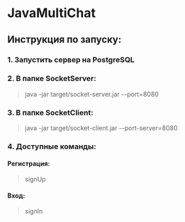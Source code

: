 # JavaMultiChat
## Инструкция по запуску:
### 1. Запустить  сервер на PostgreSQL
### 2. В папке SocketServer:
> java -jar target/socket-server.jar --port=8080
### 3. В папке SocketClient:
> java -jar target/socket-client.jar --port-server=8080
### 4. Доступные команды:
#### Регистрация:
> signUp
#### Вход:
> signIn
